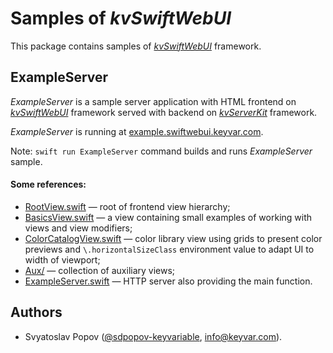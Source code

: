 # Samples of *kvSwiftWebUI*

This package contains samples of [*kvSwiftWebUI*](../) framework.


## ExampleServer

*ExampleServer* is a sample server application with HTML frontend on [*kvSwiftWebUI*](../) framework
served with backend on [*kvServerKit*](https://github.com/keyvariable/kvServerKit.swift.git) framework.

*ExampleServer* is running at [example.swiftwebui.keyvar.com](https://example.swiftwebui.keyvar.com).

Note: `swift run ExampleServer` command builds and runs *ExampleServer* sample.

#### Some references:
- [RootView.swift](Sources/ExampleServer/RootView.swift) — root of frontend view hierarchy;
- [BasicsView.swift](Sources/ExampleServer/BasicsView.swift) — a view containing small examples of working with views and view modifiers;
- [ColorCatalogView.swift](Sources/ExampleServer/ColorCatalogView.swift) — color library view using grids to present color previews
  and `\.horizontalSizeClass` environment value to adapt UI to width of viewport;
- [Aux/](Sources/ExampleServer/Aux) — collection of auxiliary views;
- [ExampleServer.swift](Sources/ExampleServer/ExampleServer.swift) — HTTP server also providing the main function.


## Authors

- Svyatoslav Popov ([@sdpopov-keyvariable](https://github.com/sdpopov-keyvariable), [info@keyvar.com](mailto:info@keyvar.com)).
